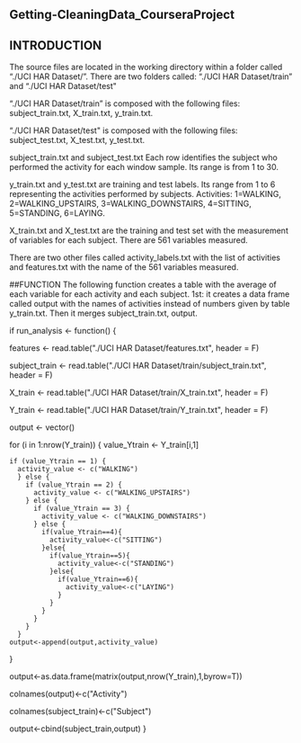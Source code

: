 ## Getting-CleaningData_CourseraProject
## INTRODUCTION
The source files are located in the working directory within a folder called “./UCI HAR Dataset/”. There are two folders called: “./UCI HAR Dataset/train” and “./UCI HAR Dataset/test" 

“./UCI HAR Dataset/train” is composed with the following files: subject_train.txt, X_train.txt, y_train.txt.

“./UCI HAR Dataset/test" is composed with the following files: subject_test.txt, X_test.txt, y_test.txt.

subject_train.txt and subject_test.txt Each row identifies the subject who performed the activity for each window sample. Its range is from 1 to 30. 

y_train.txt and y_test.txt are training and test labels. Its range from 1 to 6 representing the activities performed by subjects. Activities: 1=WALKING, 2=WALKING_UPSTAIRS, 3=WALKING_DOWNSTAIRS, 4=SITTING, 5=STANDING, 6=LAYING.

X_train.txt and X_test.txt are the training and test set with the measurement of variables for each subject. There are 561 variables measured. 

There are two other files called activity_labels.txt with the list of activities and features.txt with the name of the 561 variables measured. 


##FUNCTION
The following function creates a table with the average of each variable for each activity and each subject.
1st: it creates a data frame called output with the names of activities instead of numbers given by table y_train.txt. Then it merges subject_train.txt, output.

if 
run_analysis <- function() {
  
  features <- read.table("./UCI HAR Dataset/features.txt", header = F)
  
  subject_train <- read.table("./UCI HAR Dataset/train/subject_train.txt", header = F)
  
  X_train <- read.table("./UCI HAR Dataset/train/X_train.txt", header = F)
  
  Y_train <- read.table("./UCI HAR Dataset/train/Y_train.txt", header = F)
  
  output <- vector()
  
  for (i in 1:nrow(Y_train)) {
    value_Ytrain <- Y_train[i,1]
    
    if (value_Ytrain == 1) {
      activity_value <- c("WALKING")
      } else {
        if (value_Ytrain == 2) {
          activity_value <- c("WALKING_UPSTAIRS")
        } else {
          if (value_Ytrain == 3) {
            activity_value <- c("WALKING_DOWNSTAIRS")
          } else {
            if(value_Ytrain==4){
              activity_value<-c("SITTING")
            }else{
              if(value_Ytrain==5){
                activity_value<-c("STANDING")
              }else{
                if(value_Ytrain==6){
                  activity_value<-c("LAYING")
                }
              }
            }
          }
        }
      }
    output<-append(output,activity_value)
  }
  
  output<-as.data.frame(matrix(output,nrow(Y_train),1,byrow=T))
  
  colnames(output)<-c("Activity")
  
  colnames(subject_train)<-c("Subject")
  
  output<-cbind(subject_train,output)
}



